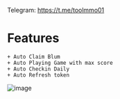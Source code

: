 Telegram: https://t.me/toolmmo01
# Features
    + Auto Claim Blum
    + Auto Playing Game with max score
    + Auto Checkin Daily
    + Auto Refresh token
![image](https://github.com/FnPrtScr/Blum-Airdrop-Mutiple-Thread/assets/86066853/ad29f0d2-a492-46a3-a4ac-fa071986d7bf)
